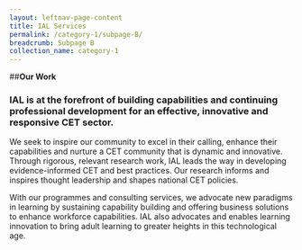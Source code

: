 ```yaml
---
layout: leftnav-page-content
title: IAL Services
permalink: /category-1/subpage-B/
breadcrumb: Subpage B
collection_name: category-1
---
```

##**Our Work**
 
### IAL is at the forefront of building capabilities and continuing professional development for an effective, innovative and responsive CET sector.

We seek to inspire our community to excel in their calling, enhance their capabilities and nurture a CET community that is dynamic and innovative. Through rigorous, relevant research work,  IAL leads the way in developing evidence-informed CET and best practices. Our research informs and inspires thought leadership and shapes national CET policies.

With our programmes and consulting services, we advocate new paradigms in learning by sustaining capability building and offering business solutions to enhance workforce capabilities. IAL also advocates and enables learning innovation to bring adult learning to greater heights in this technological age. 
